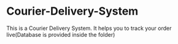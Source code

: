 # Courier-Delivery-System
This is a Courier Delivery System. It helps you to track your order live(Database is provided inside the folder)
